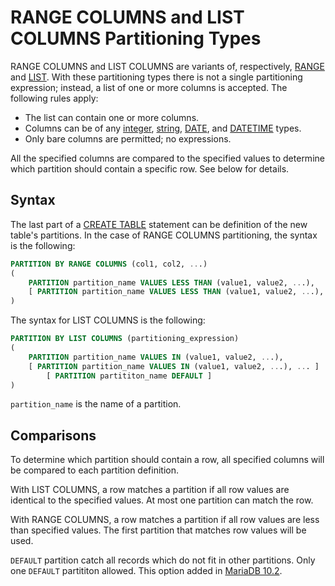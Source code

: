 # RANGE COLUMNS and LIST COLUMNS Partitioning Types

RANGE COLUMNS and LIST COLUMNS are variants of, respectively, [RANGE](/mariadb-administration/partitioning-tables/partitioning-types/range-partitioning-type/) and [LIST](/kb/en/list-partitioning/). With these partitioning types there is not a single partitioning expression; instead, a list of one or more columns is accepted. The following rules apply:

- The list can contain one or more columns.
- Columns can be of any [integer](/columns-storage-engines-and-plugins/data-types/data-types-numeric-data-types/int/), [string](/columns-storage-engines-and-plugins/data-types/string-data-types/), [DATE](/columns-storage-engines-and-plugins/data-types/date-and-time-data-types/date/), and [DATETIME](/columns-storage-engines-and-plugins/data-types/date-and-time-data-types/datetime/) types.
- Only bare columns are permitted; no expressions.

All the specified columns are compared to the specified values to determine which partition should contain a specific row. See below for details.

## Syntax

The last part of a [CREATE TABLE](/sql-statements-structure/sql-statements/data-definition/create/create-table/) statement can be definition of the new table's partitions. In the case of RANGE COLUMNS partitioning, the syntax is the following:

```sql
PARTITION BY RANGE COLUMNS (col1, col2, ...)
(
	PARTITION partition_name VALUES LESS THAN (value1, value2, ...),
	[ PARTITION partition_name VALUES LESS THAN (value1, value2, ...), ... ]
)
```

The syntax for LIST COLUMNS is the following:

```sql
PARTITION BY LIST COLUMNS (partitioning_expression)
(
	PARTITION partition_name VALUES IN (value1, value2, ...),
	[ PARTITION partition_name VALUES IN (value1, value2, ...), ... ]
        [ PARTITION partititon_name DEFAULT ]
)
```

`partition_name` is the name of a partition.

## Comparisons

To determine which partition should contain a row, all specified columns will be compared to each partition definition.

With LIST COLUMNS, a row matches a partition if all row values are identical to the specified values. At most one partition can match the row.

With RANGE COLUMNS, a row matches a partition if all row values are less than specified values. The first partition that matches row values will be used.

`DEFAULT` partition catch all records which do not fit in other partitions. Only one `DEFAULT` partititon allowed. This option added in [MariaDB 10.2](/kb/en/what-is-mariadb-102/).